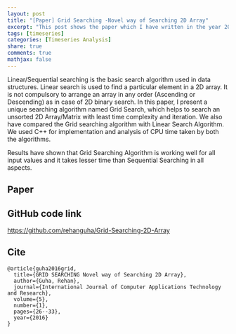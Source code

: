 ```yaml
---
layout: post
title: "[Paper] Grid Searching -Novel way of Searching 2D Array"
excerpt: "This post shows the paper which I have written in the year 2016. It is about searching a 2D array effective and fast."
tags: [timeseries]
categories: [Timeseries Analysis]
share: true
comments: true
mathjax: false
---
```


Linear/Sequential searching is the basic search algorithm used in data structures. Linear search is used to find a particular element in a 2D array. It is not compulsory to arrange an array in any order (Ascending or Descending) as in case of 2D binary search. In this paper, I present a unique searching algorithm named Grid Search, which helps to search an unsorted 2D Array/Matrix with least time complexity and iteration. We also have compared the Grid searching algorithm with Linear Search Algorithm. We used C++ for implementation and analysis of CPU time taken by both the algorithms.

Results have shown that Grid Searching Algorithm is working well for all input values and it takes lesser time than Sequential Searching in all aspects.

## Paper

<object data="/download/files/GridSearching.pdf" width="100%" height="500vh" type='application/pdf'></object>

## GitHub code link

https://github.com/rehanguha/Grid-Searching-2D-Array

## Cite

```text
@article{guha2016grid,
  title={GRID SEARCHING Novel way of Searching 2D Array},
  author={Guha, Rehan},
  journal={International Journal of Computer Applications Technology and Research},
  volume={5},
  number={1},
  pages={26--33},
  year={2016}
}
```